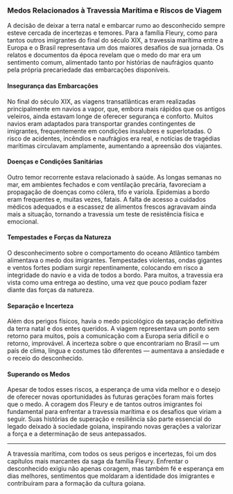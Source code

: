 ### Medos Relacionados à Travessia Marítima e Riscos de Viagem

A decisão de deixar a terra natal e embarcar rumo ao desconhecido sempre esteve cercada de incertezas e temores. Para a família Fleury, como para tantos outros imigrantes do final do século XIX, a travessia marítima entre a Europa e o Brasil representava um dos maiores desafios de sua jornada. Os relatos e documentos da época revelam que o medo do mar era um sentimento comum, alimentado tanto por histórias de naufrágios quanto pela própria precariedade das embarcações disponíveis.

#### Insegurança das Embarcações

No final do século XIX, as viagens transatlânticas eram realizadas principalmente em navios a vapor, que, embora mais rápidos que os antigos veleiros, ainda estavam longe de oferecer segurança e conforto. Muitos navios eram adaptados para transportar grandes contingentes de imigrantes, frequentemente em condições insalubres e superlotadas. O risco de acidentes, incêndios e naufrágios era real, e notícias de tragédias marítimas circulavam amplamente, aumentando a apreensão dos viajantes.

#### Doenças e Condições Sanitárias

Outro temor recorrente estava relacionado à saúde. As longas semanas no mar, em ambientes fechados e com ventilação precária, favoreciam a propagação de doenças como cólera, tifo e varíola. Epidemias a bordo eram frequentes e, muitas vezes, fatais. A falta de acesso a cuidados médicos adequados e a escassez de alimentos frescos agravavam ainda mais a situação, tornando a travessia um teste de resistência física e emocional.

#### Tempestades e Forças da Natureza

O desconhecimento sobre o comportamento do oceano Atlântico também alimentava o medo dos imigrantes. Tempestades violentas, ondas gigantes e ventos fortes podiam surgir repentinamente, colocando em risco a integridade do navio e a vida de todos a bordo. Para muitos, a travessia era vista como uma entrega ao destino, uma vez que pouco podiam fazer diante das forças da natureza.

#### Separação e Incerteza

Além dos perigos físicos, havia o medo psicológico da separação definitiva da terra natal e dos entes queridos. A viagem representava um ponto sem retorno para muitos, pois a comunicação com a Europa seria difícil e o retorno, improvável. A incerteza sobre o que encontrariam no Brasil — um país de clima, língua e costumes tão diferentes — aumentava a ansiedade e o receio do desconhecido.

#### Superando os Medos

Apesar de todos esses riscos, a esperança de uma vida melhor e o desejo de oferecer novas oportunidades às futuras gerações foram mais fortes que o medo. A coragem dos Fleury e de tantos outros imigrantes foi fundamental para enfrentar a travessia marítima e os desafios que viriam a seguir. Suas histórias de superação e resiliência são parte essencial do legado deixado à sociedade goiana, inspirando novas gerações a valorizar a força e a determinação de seus antepassados.

---

A travessia marítima, com todos os seus perigos e incertezas, foi um dos capítulos mais marcantes da saga da família Fleury. Enfrentar o desconhecido exigiu não apenas coragem, mas também fé e esperança em dias melhores, sentimentos que moldaram a identidade dos imigrantes e contribuíram para a formação da cultura goiana.